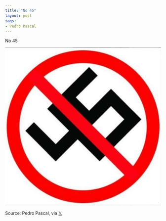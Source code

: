```yaml
---
title: "No 45"
layout: post
tags:
- Pedro Pascal
---
```


No 45

![No 45](/assets/2017-08-16-pedro-pascal.jpg "No 45")

Source: Pedro Pascal, via [𝕏](https://x.com)

